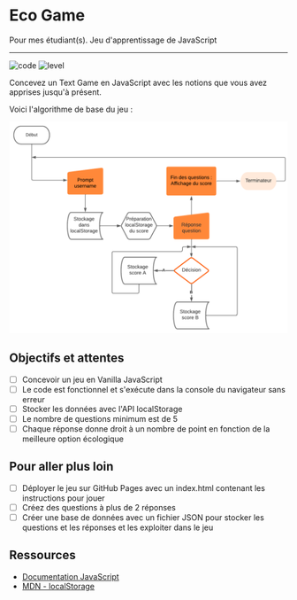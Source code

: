 # Eco Game

Pour mes étudiant(s). Jeu d'apprentissage de JavaScript

---

![code](https://sosdevtips.b-cdn.net/github-badges/DEBUTANT.svg) ![level](https://sosdevtips.b-cdn.net/github-badges/JAVASCRIPT.svg)


Concevez un Text Game en JavaScript avec les notions que vous avez apprises jusqu'à présent.

Voici l'algorithme de base du jeu :

![algo](./assets/img/algorithme.png)

## Objectifs et attentes

- [ ] Concevoir un jeu en Vanilla JavaScript
- [ ] Le code est fonctionnel et s'exécute dans la console du navigateur sans erreur
- [ ] Stocker les données avec l'API localStorage
- [ ] Le nombre de questions minimum est de 5
- [ ] Chaque réponse donne droit à un nombre de point en fonction de la meilleure option écologique

## Pour aller plus loin

- [ ] Déployer le jeu sur GitHub Pages avec un index.html contenant les instructions pour jouer
- [ ] Créez des questions à plus de 2 réponses
- [ ] Créer une base de données avec un fichier JSON pour stocker les questions et les réponses et les exploiter dans le jeu

## Ressources

- [Documentation JavaScript](https://developer.mozilla.org/fr/docs/Web/JavaScript)
- [MDN - localStorage](https://developer.mozilla.org/fr/docs/Web/API/Window/localStorage)
